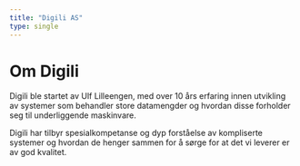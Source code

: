 ```yaml
---
title: "Digili AS"
type: single
---
```


# Om Digili

Digili ble startet av Ulf Lilleengen, med over 10 års erfaring innen utvikling av systemer som behandler store datamengder og hvordan disse forholder seg til underliggende maskinvare. 

Digili har tilbyr spesialkompetanse og dyp forståelse av kompliserte systemer og hvordan de henger sammen for å sørge for at det vi leverer er av god kvalitet.
